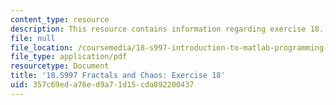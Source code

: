 ```yaml
---
content_type: resource
description: This resource contains information regarding exercise 18.
file: null
file_location: /coursemedia/18-s997-introduction-to-matlab-programming-fall-2011/357c69eda76ed9a71d15cda892200437_MIT18_S997F11_Exercise_18.pdf
file_type: application/pdf
resourcetype: Document
title: '18.S997 Fractals and Chaos: Exercise 18'
uid: 357c69ed-a76e-d9a7-1d15-cda892200437
---
```


